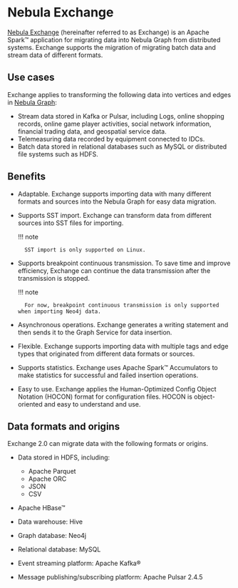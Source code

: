# Nebula Exchange

[Nebula Exchange](https://github.com/vesoft-inc/nebula-spark-utils/tree/v2.0.0/nebula-exchange) (hereinafter referred to as Exchange) is an Apache Spark&trade; application for migrating data into Nebula Graph from distributed systems. Exchange supports the migration of migrating batch data and stream data of different formats.

<!--
For more information, see [What is Nebula Exchange](https://github.com/vesoft-inc/nebula-spark-utils/blob/v2.0.0/nebula-exchange/doc-2.0/EN/about-exchange/ex-ug-what-is-exchange.md). 
-->

## Use cases

Exchange applies to transforming the following data into vertices and edges in [Nebula Graph](../1.introduction/1.what-is-nebula-graph.md):

* Stream data stored in Kafka or Pulsar, including Logs, online shopping records, online game player activities, social network information, financial trading data, and geospatial service data.
* Telemeasuring data recorded by equipment connected to IDCs.
* Batch data stored in relational databases such as MySQL or distributed file systems such as HDFS.

## Benefits

* Adaptable. Exchange supports importing data with many different formats and sources into the Nebula Graph for easy data migration.

* Supports SST import. Exchange can transform data from different sources into SST files for importing.

  !!! note

        SST import is only supported on Linux.

* Supports breakpoint continuous transmission. To save time and improve efficiency, Exchange can continue the data transmission after the transmission is stopped.

  !!! note

        For now, breakpoint continuous transmission is only supported when importing Neo4j data.

* Asynchronous operations. Exchange generates a writing statement and then sends it to the Graph Service for data insertion.

* Flexible. Exchange supports importing data with multiple tags and edge types that originated from different data formats or sources.

* Supports statistics. Exchange uses Apache Spark&trade; Accumulators to make statistics for successful and failed insertion operations.

* Easy to use. Exchange applies the Human-Optimized Config Object Notation (HOCON) format for configuration files. HOCON is object-oriented and easy to understand and use.

## Data formats and origins

Exchange 2.0 can migrate data with the following formats or origins.

* Data stored in HDFS, including: 
  - Apache Parquet
  - Apache ORC
  - JSON
  - CSV

* Apache HBase&trade;

* Data warehouse: Hive

* Graph database: Neo4j

* Relational database: MySQL

* Event streaming platform: Apache Kafka&reg;

* Message publishing/subscribing platform: Apache Pulsar 2.4.5
